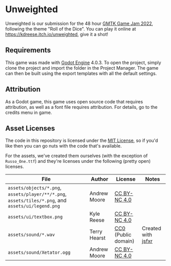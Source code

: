 # Unweighted

Unweighted is our submission for the 48 hour [GMTK Game Jam 2022](https://itch.io/jam/gmtk-jam-2022), following the theme "Roll of the Dice". You can play it online at https://kdreese.itch.io/unweighted, give it a shot!

## Requirements

This game was made with [Godot Engine](https://godotengine.org/) 4.0.3. To open the project, simply clone the project and import the folder in the Project Manager. The game can then be built using the export templates with all the default settings.

## Attribution

As a Godot game, this game uses open source code that requires attribution, as well as a font file requires attribution. For details, go to the credits menu in game.

## Asset Licenses

The code in this repository is licensed under the [MIT License](LICENSE), so if you'd like then you can go nuts with the code that's available.

For the assets, we've created them ourselves (with the exception of `Russo_One.ttf`) and they're licenses under the following (pretty open) licenses.

File | Author | License | Notes
--- | --- | --- | ---
`assets/objects/*.png`, `assets/player/**/*.png`, `assets/tiles/*.png`, and `assets/ui/legend.png` | Andrew Moore | [CC BY-NC 4.0] |
`assets/ui/textbox.png` | Kyle Reese | [CC BY-NC 4.0] |
`assets/sound/*.wav` | Terry Hearst | [CC0] (Public domain) | Created with [jsfxr](https://sfxr.me/)
`assets/sound/Xetator.ogg` | Andrew Moore | [CC BY-NC 4.0] |

[CC0]: https://creativecommons.org/share-your-work/public-domain/cc0/
[CC BY-NC 4.0]: https://creativecommons.org/licenses/by-nc/4.0/

